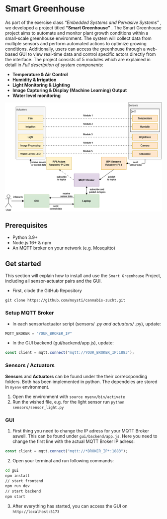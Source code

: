 # Smart Greenhouse

As part of the exercise class _“Embedded Systems and Pervasive Systems”_ , we developed a project titled **“Smart Greenhouse”** . The Smart Greenhouse project aims to automate and monitor plant growth conditions within a small-scale greenhouse environment. The system will collect data from multiple sensors and perform automated actions to optimize growing conditions. Additionally, users can access the greenhouse through a web-based GUI to view real-time data and control specific actors directly from the interface. The project consists of 5 modules which are explained in detail in _Full description of system components_:

- **Temperature & Air Control**
- **Humidity & Irrigation**
- **Light Monitoring & Lighting**
- **Image Capturing & Display (Machine Learning) Output**
- **Water level monitoring**

![Architecture](assets/architecture.png)

## Prerequisites

- Python 3.9+
- Node.js 16+ & npm
- An MQTT broker on your network (e.g. Mosquitto)

## Get started

This section will explain how to install and use the `Smart Greenhouse` Project, including all sensor-actuator pairs and the GUI.

- First, clode the GitHub Repository

```
git clone https://github.com/moysti/cannabis-zucht.git
```

### Setup MQTT Broker

- In each sensor/actuator script (sensors/ _.py and actuators/_ .py), update:

```python
MQTT_BROKER = "YOUR_BROKER_IP"
```

- In the GUI backend (gui/backend/app.js), update:

```javascript
const client = mqtt.connect("mqtt://YOUR_BROKER_IP:1883");
```

### Sensors / Actuators

**Sensors** and **Actuators** can be found under the their correcsponding folders. Both has been implemented in python. The dependcies are stored in `myenv` environment.

1. Open the environment with `source myenv/bin/activate`
2. Run the wished file, e.g. for the light sensor run `python sensors/sensor_light.py`

### GUI

1. First thing you need to change the IP adress for your MQTT Broker aswell. This can be found under `gui/backend/app.js`. Here you need to change the first line with the actual MQTT Broker IP adress:

```js
const client = mqtt.connect("mqtt://*BROKER_IP*:1883");
```

2. Open your terminal and run following commands:

```bash
cd gui
npm install
// start frontend
npm run dev
// start backend
npm start
```

3. After everything has started, you can access the GUI on `http://localhost:5173`
